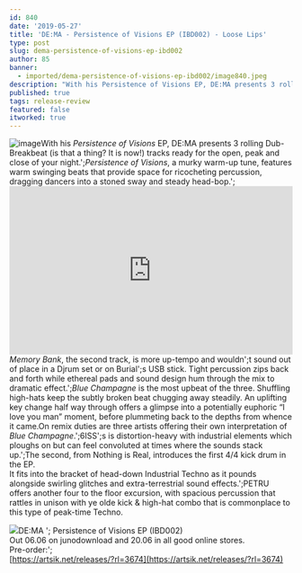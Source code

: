 ```yaml
---
id: 840
date: '2019-05-27'
title: 'DE:MA - Persistence of Visions EP (IBD002) - Loose Lips'
type: post
slug: dema-persistence-of-visions-ep-ibd002
author: 85
banner:
  - imported/dema-persistence-of-visions-ep-ibd002/image840.jpeg
description: "With his Persistence of Visions EP, DE:MA presents 3 rolling Dub-Breakbeat (is that a thing? It is now!) tracks ready for the open, peak and close of your night.\_ Persistence of Visions, a murky warm-up tune, features warm swinging beats that provide space for ricocheting percussion, dragging dancers into a stoned sway and steady head-bop.\_ [...]Read More..."
published: true
tags: release-review
featured: false
itworked: true
---
```

![image](../imported/dema-persistence-of-visions-ep-ibd002/image840.jpeg)With his _Persistence of Visions_ EP, DE:MA presents 3 rolling Dub-Breakbeat (is that a thing? It is now!) tracks ready for the open, peak and close of your night.';_Persistence of Visions_, a murky warm-up tune, features warm swinging beats that provide space for ricocheting percussion, dragging dancers into a stoned sway and steady head-bop.';<iframe width='100%' height='300' scrolling='no' frameborder='no' allow='autoplay' src='https://w.soundcloud.com/player/?url=https%3A//api.soundcloud.com/tracks/627538329&color=%23ff5500&auto_play=false&hide_related=false&show_comments=true&show_user=true&show_reposts=false&show_teaser=true'></iframe>_Memory Bank_, the second track, is more up-tempo and wouldn';t sound out of place in a Djrum set or on Burial';s USB stick. Tight percussion zips back and forth while ethereal pads and sound design hum through the mix to dramatic effect.';_Blue Champagne_ is the most upbeat of the three. Shuffling high-hats keep the subtly broken beat chugging away steadily. An uplifting key change half way through offers a glimpse into a potentially euphoric “I love you man” moment, before plummeting back to the depths from whence it came.On remix duties are three artists offering their own interpretation of _Blue Champagne_.';6ISS';s is distortion-heavy with industrial elements which ploughs on but can feel convoluted at times where the sounds stack up.';The second, from Nothing is Real, introduces the first 4/4 kick drum in the EP.  
It fits into the bracket of head-down Industrial Techno as it pounds alongside swirling glitches and extra-terrestrial sound effects.';PETRU offers another four to the floor excursion, with spacious percussion that rattles in unison with ye olde kick & high-hat combo that is commonplace to this type of peak-time Techno.

![](/wp-content/uploads/live/img/wysiwyg/5cec489fefef1.jpg)DE:MA '; Persistence of Visions EP (IBD002)  
Out 06.06 on junodownload and 20.06 in all good online stores.  
Pre-order:';  
[](https://artsik.net/releases/?rl=3674)[https://artsik.net/releases/?rl=3674](https://artsik.net/releases/?rl=3674)